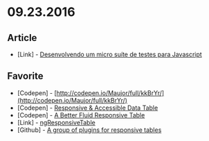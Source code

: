 # 09.23.2016

## Article

- \[Link\] - [Desenvolvendo um micro suíte de testes para Javascript](https://medium.com/@justonedev/desenvolvendo-um-micro-su%C3%ADte-de-testes-para-javascript-eae2c94c9f40#.uwojs4shd)


## Favorite

- \[Codepen\] - [http://codepen.io/Maujor/full/kkBrYr/](http://codepen.io/Maujor/full/kkBrYr/)
- \[Codepen\] - [Responsive & Accessible Data Table](http://codepen.io/pixelchar/pen/rfuqK)
- \[Codepen\] - [A Better Fluid Responsive Table](http://codepen.io/dudleystorey/pen/Geprd)
- \[Link\] - [ngResponsiveTable](http://netgen.github.io/jquery.ngResponsiveTables/)
- \[Github\] - [A group of plugins for responsive tables](https://github.com/filamentgroup/tablesaw)
